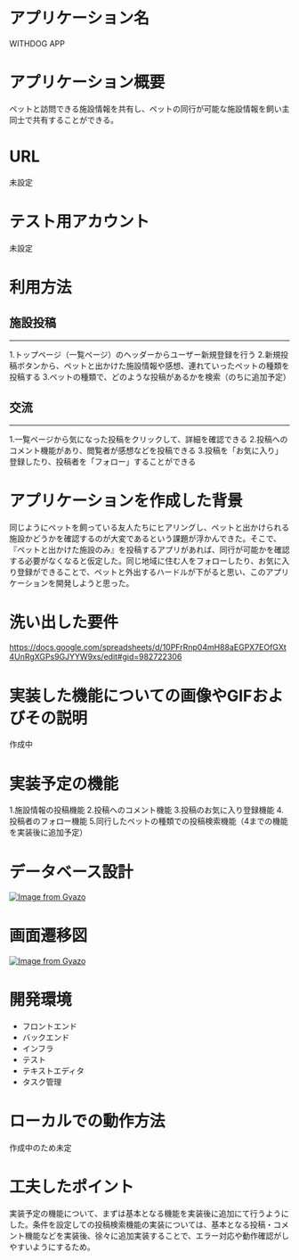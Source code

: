 # アプリケーション名  

WITHDOG APP

# アプリケーション概要  

ペットと訪問できる施設情報を共有し、ペットの同行が可能な施設情報を飼い主同士で共有することができる。

# URL

未設定

# テスト用アカウント

未設定

# 利用方法


## 施設投稿
***
  1.トップページ（一覧ページ）のヘッダーからユーザー新規登録を行う
  2.新規投稿ボタンから、ペットと出かけた施設情報や感想、連れていったペットの種類を投稿する
  3.ペットの種類で、どのような投稿があるかを検索（のちに追加予定）

## 交流
***
  1.一覧ページから気になった投稿をクリックして、詳細を確認できる
  2.投稿へのコメント機能があり、閲覧者が感想などを投稿できる
  3.投稿を「お気に入り」登録したり、投稿者を「フォロー」することができる

# アプリケーションを作成した背景

同じようにペットを飼っている友人たちにヒアリングし、ペットと出かけられる施設かどうかを確認するのが大変であるという課題が浮かんできた。そこで、『ペットと出かけた施設のみ』を投稿するアプリがあれば、同行が可能かを確認する必要がなくなると仮定した。同じ地域に住む人をフォローしたり、お気に入り登録ができることで、ペットと外出するハードルが下がると思い、このアプリケーションを開発しようと思った。

# 洗い出した要件

https://docs.google.com/spreadsheets/d/10PFrRnp04mH88aEGPX7EOfGXt4UnRgXGPs9GJYYW9xs/edit#gid=982722306

# 実装した機能についての画像やGIFおよびその説明

作成中

# 実装予定の機能
1.施設情報の投稿機能
2.投稿へのコメント機能
3.投稿のお気に入り登録機能
4.投稿者のフォロー機能
5.同行したペットの種類での投稿検索機能（4までの機能を実装後に追加予定）

# データベース設計

[![Image from Gyazo](https://i.gyazo.com/b94440df55124ad10f4c5ef4587cba71.png)](https://gyazo.com/b94440df55124ad10f4c5ef4587cba71)

# 画面遷移図

[![Image from Gyazo](https://i.gyazo.com/b863adf87313587d83fcc99b6c881709.png)](https://gyazo.com/b863adf87313587d83fcc99b6c881709)

# 開発環境

* フロントエンド
* バックエンド
* インフラ
* テスト
* テキストエディタ
* タスク管理

# ローカルでの動作方法

作成中のため未定

# 工夫したポイント

実装予定の機能について、まずは基本となる機能を実装後に追加にて行うようにした。条件を設定しての投稿検索機能の実装については、基本となる投稿・コメント機能などを実装後、徐々に追加実装することで、エラー対応や動作確認がしやすいようにするため。
